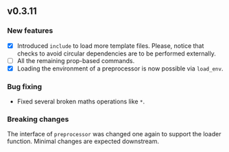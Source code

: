 ## v0.3.11

### New features

- [x] Introduced `include` to load more template files. Please, notice that checks to avoid circular dependencies are to be performed externally.
- [ ] All the remaining prop-based commands.
- [x] Loading the environment of a preprocessor is now possible via `load_env`.

### Bug fixing

- Fixed several broken maths operations like `*`.

### Breaking changes

The interface of `preprocessor` was changed one again to support the loader function. Minimal changes are expected downstream.
